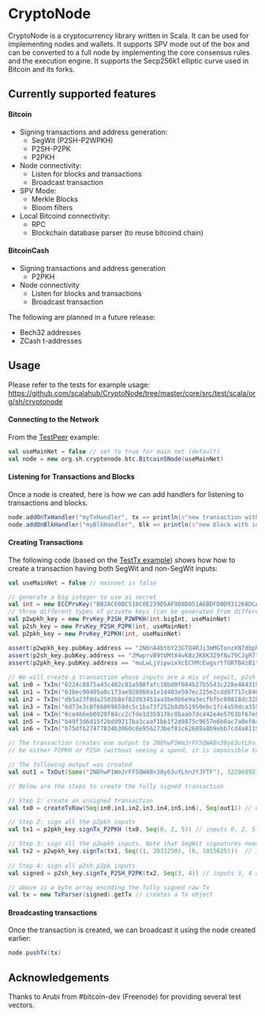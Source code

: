 # CryptoNode

CryptoNode is a cryptocurrency library written in Scala. It can be used for implementing nodes and wallets. It supports SPV mode out of the box and can be converted to a full node by implementing the core consensus rules and the execution engine. It supports the Secp256k1 elliptic curve used in Bitcoin and its forks. 

## Currently supported features

#### Bitcoin

- Signing transactions and address generation:
  - SegWit (P2SH-P2WPKH) 
  - P2SH-P2PK
  - P2PKH
- Node connectivity:
  - Listen for blocks and transactions
  - Broadcast transaction
- SPV Mode: 
  - Merkle Blocks 
  - Bloom filters
- Local Bitcoind connectivity:
  - RPC
  - Blockchain database parser (to reuse bitcoind chain)

#### BitcoinCash 

- Signing transactions and address generation
  - P2PKH
- Node connectivity
  - Listen for blocks and transactions
  - Broadcast transaction

The following are planned in a future release:

- Bech32 addresses
- ZCash t-addresses

## Usage 
Please refer to the tests for example usage:
https://github.com/scalahub/CryptoNode/tree/master/core/src/test/scala/org/sh/cryptonode
#### Connecting to the Network

From the [TestPeer](https://github.com/scalahub/CryptoNode/blob/master/core/src/test/scala/org/sh/cryptonode/TestPeer.scala "TestPeer") example: 
```scala
val useMainNet = false // set to true for main net (default)
val node = new org.sh.cryptonode.btc.BitcoinSNode(useMainNet)
```
#### Listening for Transactions and Blocks
Once a node is created, here is how we can add handlers for listening to transactions and blocks.
```scala
node.addOnTxHandler("myTxHandler", tx => println(s"new transaction with id $tx"))
node.addOnBlkHandler("myBlkHandler", blk => println(s"new block with id $blk"))
```
#### Creating Transactions

The following code (based on the [TestTx example](https://github.com/scalahub/CryptoNode/blob/master/core/src/test/scala/org/sh/cryptonode/TestPeer.scala "TestTx example")) shows how how to create a transaction having both SegWit and non-SegWit inputs: 
```scala
val useMainNet = false // mainnet is false

// generate a big integer to use as secret 
val int = new ECCPrvKey("BB2AC60BC518C0E239D5AF9D8D051A6BDFD0D931268DCA70C59E5992", true)   // random key
// three different types of private keys (can be generated from different ints but we use the same below)
val p2wpkh_key = new PrvKey_P2SH_P2WPKH(int.bigInt, useMainNet) 
val p2sh_key = new PrvKey_P2SH_P2PK(int, useMainNet)
val p2pkh_key = new PrvKey_P2PKH(int, useMainNet)

assert(p2wpkh_key.pubKey.address == "2N6nA4btbY23GTQ4RJi3mMGTonzXN7dbphE") // (segwit)
assert(p2sh_key.pubKey.address == "2MwprvB9tUMtX4vK8zJK8K329fNu79CJgR7") // (p2sh)
assert(p2pkh_key.pubKey.address == "muLwLjVipwixXcECVMcEwgsrtfGRTB4zB1") // (p2pkh)
  
// We will create a transaction whose inputs are a mix of segwit, p2sh and p2pkh types. The inputs are below
val in0 = TxIn("0224c8875a43c482c81a508fafc10bd0f084b27b5543c228e48431985f321547", 0) // p2pkh
val in1 = TxIn("63bec90405a0c173ae928860a1e1d403e507ec225e2cdd07717c8408820d418b", 0) // segwit // 2031250 satoshis
val in2 = TxIn("db5a23f0da2502b8ef82d93453aa3be0b6e9a3ecfbfbc00818dc32b3c712d2d0", 0) // p2pkh
val in3 = TxIn("6d73e3c8f66869859dc5c1ba73f252b8db51950ebc1fc4a59dca3552a0085f9a", 0) // p2sh
val in4 = TxIn("6ce466eb0920f84cc2cfde1d359176c0baab7dc442e4e5763bf67e8fa96ee6a4", 0) // p2sh
val in5 = TxIn("b49f3d6d15f2bdd9217ba3caaf1bb1f2d9875c9657e6b0ac7a0ef841d486ad1d", 2) // p2pkh
val in6 = TxIn("b75dfb27477834b3060c8e956273bef81c62689a8b9ebb7cd4a8119508c2c798", 0) // segwit // 1015625 satoshis

// The transaction creates one output to 2N8hwP1WmJrFF5QWABn38y63uYLhnJYJYTF, which is a faucet address and may 
// be either P2PKH or P2SH (without seeing a spend, it is impossible to distinguish them)

// The following output was created
val out1 = TxOut(Some("2N8hwP1WmJrFF5QWABn38y63uYLhnJYJYTF"), 32206092) // total amount is slightly more than 32206092

// Below are the steps to create the fully signed transaction

// Step 1: create an unsigned transaction
val tx0 = createTxRaw(Seq(in0,in1,in2,in3,in4,in5,in6), Seq(out1)) // unsigned tx

// Step 2: sign all the p2pkh inputs
val tx1 = p2pkh_key.signTx_P2PKH (tx0, Seq(0, 2, 5)) // inputs 0, 2, 5 are P2PKH 

// Step 3: sign all the p2wpkh inputs. Note that SegWit signatures need the value in satoshis
val tx2 = p2wpkh_key.signTx(tx1, Seq((1, 2031250), (6, 1015625)))  // inputs 1, 6 are segwit. 
  
// Step 4: sign all p2sh_p2pk inputs
val signed = p2sh_key.signTx_P2SH_P2PK(tx2, Seq(3, 4)) // inputs 3, 4 are P2SH_P2PK 

// above is a byte array encoding the fully signed raw Tx
val tx = new TxParser(signed).getTx // creates a Tx object
```
#### Broadcasting transactions
Once the transaction is created, we can broadcast it using the node created earlier:  
```scala
node.pushTx(tx)
```


## Acknowledgements
Thanks to Arubi from #bitcoin-dev (Freenode) for providing several test vectors.
